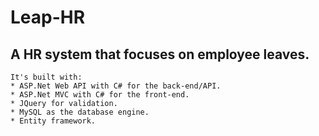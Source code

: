 # Leap-HR
## A HR system that focuses on employee leaves.
	It's built with:
	* ASP.Net Web API with C# for the back-end/API.
	* ASP.Net MVC with C# for the front-end.
	* JQuery for validation.
	* MySQL as the database engine. 
	* Entity framework.
